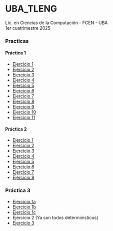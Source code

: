 # UBA_TLENG
Lic. en Ciencias de la Computación - FCEN - UBA\
1er cuatrimestre 2025

### Practicas
#### Práctica 1
- [Ejercicio 1](./p1/e1.md)
- [Ejercicio 2](./p1/e2.md)
- [Ejercicio 3](./p1/e3.md)
- [Ejercicio 4](./p1/e4.md)
- [Ejercicio 5](./p1/e5.md)
- [Ejercicio 6](./p1/e6.md)
- [Ejercicio 7](./p1/e7.md)
- [Ejercicio 8](./p1/e8.md)
- [Ejercicio 9](./p1/e9.md)
- [Ejercicio 10](./p1/e10.md)
- [Ejercicio 11](./p1/e11.md)
#### Práctica 2
- [Ejercicio 1](./p2/e1.png)
- [Ejercicio 2](./p2/e2.png)
- [Ejercicio 3](./p2/e3.png)
- [Ejercicio 4](./p2/e4.md)
- [Ejercicio 5](./p2/e5.md)
- [Ejercicio 6](./p2/e6.md)
- [Ejercicio 7](./p2/e7.png)
- [Ejercicio 8](./p2/e8.png)
### Práctica 3
- [Ejercicio 1a](./p3/e1a.png)
- [Ejercicio 1b](./p3/e1b.png)
- [Ejercicio 1c](./p3/e1c.png)
- Ejercicio 2 (Ya son todos deterministicos)
- [Ejercicio 3](./p3/)